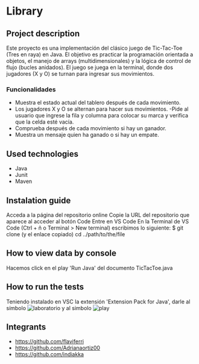 # Library
## Project description

Este proyecto es una implementación del clásico juego de Tic-Tac-Toe (Tres en raya) en Java. El objetivo es practicar la programación orientada a objetos, el manejo de arrays (multidimensionales) y la lógica de control de flujo (bucles anidados). El juego se juega en la terminal, donde dos jugadores (X y O) se turnan para ingresar sus movimientos.



### Funcionalidades

- Muestra el estado actual del tablero después de cada movimiento.
- Los jugadores X y O se alternan para hacer sus movimientos.
  -Pide al usuario que ingrese la fila y columna para colocar su marca y verifica que la celda esté vacía.
- Comprueba después de cada movimiento si hay un ganador.
- Muestra un mensaje quien ha ganado o si hay un empate.

## Used technologies

- Java
- Junit
- Maven

## Instalation guide

Acceda a la página del repositorio online
Copie la URL del repositorio que aparece al acceder al botón Code
Entre en VS Code
En la Terminal de VS Code (Ctrl + ñ o Terminal > New terminal) escribimos lo siguiente:
$ git clone (y el enlace copiado)
cd ../path/to/the/file

## How to view data by console

Hacemos click en el play 'Run Java' del documento TicTacToe.java

## How to run the tests
Teniendo instalado en VSC la extensión 'Extension Pack for Java', darle al símbolo ![laboratorio](image.png) y al simbolo ![play](image-1.png)


## Integrants

- https://github.com/flaviferri
- https://github.com/Adrianaortiz00
- https://github.com/indiakka